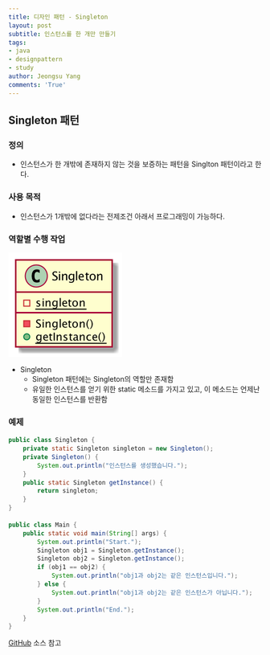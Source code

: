 ```yaml
---
title: 디자인 패턴 - Singleton
layout: post
subtitle: 인스턴스를 한 개만 만들기
tags:
- java
- designpattern
- study
author: Jeongsu Yang
comments: 'True'
---
```


## Singleton 패턴

### 정의

* 인스턴스가 한 개밖에 존재하지 않는 것을 보증하는 패턴을 Singlton 패턴이라고 한다.

### 사용 목적

* 인스턴스가 1개밖에 없다라는 전제조건 아래서 프로그래밍이 가능하다.

### 역할별 수행 작업

![Singleton](/assets/post/designpattern/Singleton.png)

* Singleton
  * Singleton 패턴에는 Singleton의 역할만 존재함
  * 유일한 인스턴스를 얻기 위한 static 메소드를 가지고 있고, 이 메소드는 언제난 동일한 인스턴스를 반환함

### 예제

```java
public class Singleton {
    private static Singleton singleton = new Singleton();
    private Singleton() {
        System.out.println("인스턴스를 생성했습니다.");
    }
    public static Singleton getInstance() {
        return singleton;
    }
}

public class Main {
    public static void main(String[] args) {
        System.out.println("Start.");
        Singleton obj1 = Singleton.getInstance();
        Singleton obj2 = Singleton.getInstance();
        if (obj1 == obj2) {
            System.out.println("obj1과 obj2는 같은 인스턴스입니다.");
        } else {
            System.out.println("obj1과 obj2는 같은 인스턴스가 아닙니다.");
        }
        System.out.println("End.");
    }
}
```

[GitHub](https://github.com/jsyang-dev/study-designpattern/tree/master/src/me/study/pattern/singleton/example) 소스 참고
